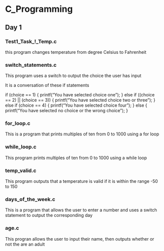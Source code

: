 # C_Programming

## Day 1

### Test1_Task_!_Temp.c
this program changes temperature from degree Celsius to Fahrenheit

### switch_statements.c
This program uses a switch to output the choice the user has input

It is a conversation of these if statements 

if (choice == 1) {
printf(“You have selected choice one”);
} else if ((choice == 2) || (choice == 3)) { 
printf(“You have selected choice two or three”); 
} else if (choice == 4) { 
printf(“You have selected choice four”); 
} else { 
printf(“You have selected no choice or the wrong choice”); 
}


### for_loop.c
This is a program that prints multiples of ten from 0 to 1000 using a for loop

### while_loop.c
This program prints multiples of ten from 0 to 1000 using a while loop

### temp_valid.c
This program outputs that a temperature is valid if it is within the range -50 to 150

### days_of_the_week.c
This is a program that allows the user to enter a number and uses a switch statement to output the corresponding day

### age.c
This progran allows the user to input their name, then outputs whether or not the are an adult

